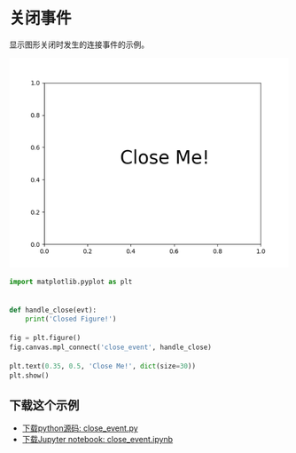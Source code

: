 # 关闭事件

显示图形关闭时发生的连接事件的示例。

![关闭事件示例](/static/images/gallery/sphx_glr_close_event_001.png)

```python
import matplotlib.pyplot as plt


def handle_close(evt):
    print('Closed Figure!')

fig = plt.figure()
fig.canvas.mpl_connect('close_event', handle_close)

plt.text(0.35, 0.5, 'Close Me!', dict(size=30))
plt.show()
```

## 下载这个示例
            
- [下载python源码: close_event.py](https://matplotlib.org/_downloads/close_event.py)
- [下载Jupyter notebook: close_event.ipynb](https://matplotlib.org/_downloads/close_event.ipynb)